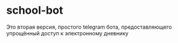 # school-bot
Это вторая версия, простого telegram бота, предоставляющего упрощённый доступ к электронному дневнику
